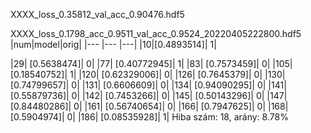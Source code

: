 XXXX_loss_0.35812_val_acc_0.90476.hdf5   



XXXX_loss_0.1798_acc_0.9511_val_acc_0.9524_20220405222800.hdf5
|num|model|orig|
|--- |--- |---|
|10|[0.4893514]| 1|

|29| [0.5638474]| 0|
|77| [0.40772945]| 1|
|83| [0.7573459]| 0|
|105| [0.18540752]| 1|
|120| [0.62329006]| 0|
|126| [0.7645379]| 0|
|130| [0.74799657]| 0|
|131| [0.6606609]| 0|
|134| [0.94090295]| 0|
|141| [0.55879736]| 0|
|142| [0.7453266]| 0|
|145| [0.50143296]| 0|
|147| [0.84480286]| 0|
|161| [0.56740654]| 0|
|166| [0.7947625]| 0|
|168| [0.5904974]| 0|
|186| [0.08535928]| 1|
Hiba szám:     18, arány: 8.78%

